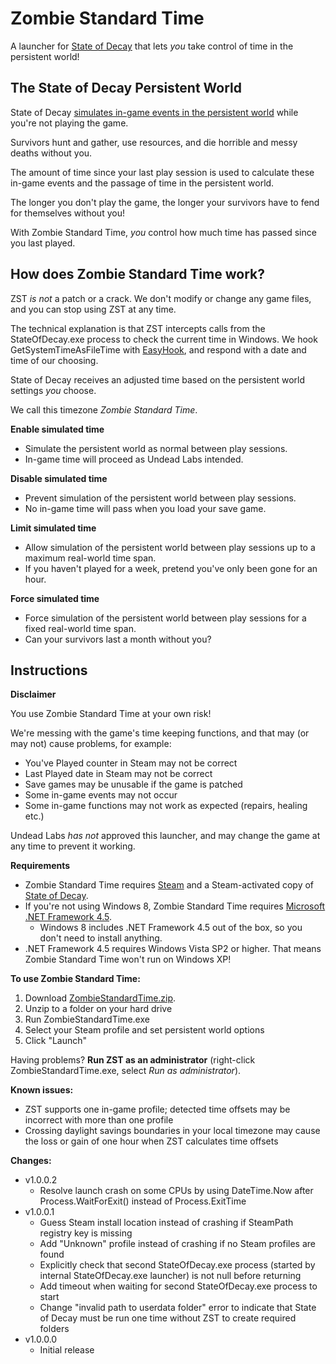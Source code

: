 # Zombie Standard Time

A launcher for [State of Decay](http://undeadlabs.com/stateofdecay/) that lets _you_ take control of time in the persistent world!

## The State of Decay Persistent World

State of Decay [simulates in-game events in the persistent world](http://forums.undeadlabs.com/showthread.php?541-Faq) while you're not playing the game.

Survivors hunt and gather, use resources, and die horrible and messy deaths without you.

The amount of time since your last play session is used to calculate these in-game events and the passage of time in the persistent world.

The longer you don't play the game, the longer your survivors have to fend for themselves without you!

With Zombie Standard Time, _you_ control how much time has passed since you last played.

## How does Zombie Standard Time work?

ZST _is not_ a patch or a crack. We don't modify or change any game files, and you can stop using ZST at any time.

The technical explanation is that ZST intercepts calls from the StateOfDecay.exe process to check the current time in Windows. We hook GetSystemTimeAsFileTime with [EasyHook](http://easyhook.codeplex.com/), and respond with a date and time of our choosing.

State of Decay receives an adjusted time based on the persistent world settings _you_ choose.

We call this timezone _Zombie Standard Time_.

**Enable simulated time**

* Simulate the persistent world as normal between play sessions.
* In-game time will proceed as Undead Labs intended.

**Disable simulated time**

* Prevent simulation of the persistent world between play sessions.
* No in-game time will pass when you load your save game.

**Limit simulated time**

* Allow simulation of the persistent world between play sessions up to a maximum real-world time span.
* If you haven't played for a week, pretend you've only been gone for an hour.

**Force simulated time**

* Force simulation of the persistent world between play sessions for a fixed real-world time span.
* Can your survivors last a month without you?

## Instructions

**Disclaimer**

You use Zombie Standard Time at your own risk!

We're messing with the game's time keeping functions, and that may (or may not) cause problems, for example:

*   You've Played counter in Steam may not be correct
*   Last Played date in Steam may not be correct
*   Save games may be unusable if the game is patched
*   Some in-game events may not occur
*   Some in-game functions may not work as expected (repairs, healing etc.)

Undead Labs _has not_ approved this launcher, and may change the game at any time to prevent it working.

**Requirements**

* Zombie Standard Time requires [Steam](http://store.steampowered.com/) and a Steam-activated copy of [State of Decay](http://store.steampowered.com/app/241540/).
* If you're not using Windows 8, Zombie Standard Time requires [Microsoft .NET Framework 4.5](http://www.microsoft.com/en-us/download/details.aspx?id=30653).
   * Windows 8 includes .NET Framework 4.5 out of the box, so you don't need to install anything.
* .NET Framework 4.5 requires Windows Vista SP2 or higher. That means Zombie Standard Time won't run on Windows XP!

**To use Zombie Standard Time:**

1.  Download [ZombieStandardTime.zip](https://github.com/Spksh/ZombieStandardTime/releases/download/v1.0.0.2/ZombieStandardTime.1.0.0.2.zip).
2.  Unzip to a folder on your hard drive
3.  Run ZombieStandardTime.exe
4.  Select your Steam profile and set persistent world options
5.  Click "Launch"

Having problems? **Run ZST as an administrator** (right-click ZombieStandardTime.exe, select _Run as administrator_).

**Known issues:**

*   ZST supports one in-game profile; detected time offsets may be incorrect with more than one profile
*   Crossing daylight savings boundaries in your local timezone may cause the loss or gain of one hour when ZST calculates time offsets

**Changes:**

*   v1.0.0.2
    *   Resolve launch crash on some CPUs by using DateTime.Now after Process.WaitForExit() instead of Process.ExitTime
*   v1.0.0.1
    *   Guess Steam install location instead of crashing if SteamPath registry key is missing
    *   Add "Unknown" profile instead of crashing if no Steam profiles are found
    *   Explicitly check that second StateOfDecay.exe process (started by internal StateOfDecay.exe launcher) is not null before returning
    *   Add timeout when waiting for second StateOfDecay.exe process to start
    *   Change "invalid path to userdata folder" error to indicate that State of Decay must be run one time without ZST to create required folders
*   v1.0.0.0
    *   Initial release
